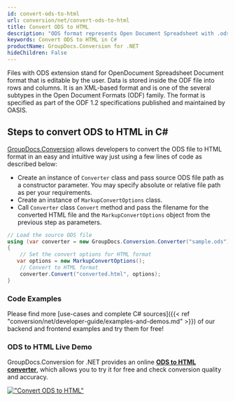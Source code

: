 ```yaml
---
id: convert-ods-to-html
url: conversion/net/convert-ods-to-html
title: Convert ODS to HTML
description: "ODS format represents Open Document Spreadsheet with .ods extension. Learn how to convert ODS to HTML file programmatically in C# language using GroupDocs.Conversion for .NET library."
keywords: Convert ODS to HTML in C#
productName: GroupDocs.Conversion for .NET
hideChildren: False
---
```


Files with ODS extension stand for OpenDocument Spreadsheet Document format that is editable by the user. Data is stored inside the ODF file into rows and columns. It is an XML-based format and is one of the several subtypes in the Open Document Formats (ODF) family. The format is specified as part of the ODF 1.2 specifications published and maintained by OASIS.

## Steps to convert ODS to HTML in C#

[GroupDocs.Conversion](https://products.groupdocs.com/conversion/net) allows developers to convert the ODS file to HTML format in an easy and intuitive way just using a few lines of code as described below:

* Create an instance of `Converter` class and pass source ODS file path as a constructor parameter. You may specify absolute or relative file path as per your requirements. 
* Create an instance of `MarkupConvertOptions` class.
* Call `Converter` class `Convert` method and pass the filename for the converted HTML file and the `MarkupConvertOptions` object from the previous step as parameters.

```csharp
// Load the source ODS file
using (var converter = new GroupDocs.Conversion.Converter("sample.ods"))
{
    // Set the convert options for HTML format
   var options = new MarkupConvertOptions();
    // Convert to HTML format
    converter.Convert("converted.html", options);
}
```

### Code Examples

Please find more [use-cases and complete C# sources]({{< ref "conversion/net/developer-guide/examples-and-demos.md" >}}) of our backend and frontend examples and try them for free!

### ODS to HTML Live Demo

GroupDocs.Conversion for .NET provides an online [**ODS to HTML converter**](https://products.groupdocs.app/conversion/ods-to-html), which allows you to try it for free and check conversion quality and accuracy.

[!["Convert ODS to HTML"](conversion/net/images/convert-to-html/convert-ods-to-html.png)](https://products.groupdocs.app/conversion/ods-to-html)